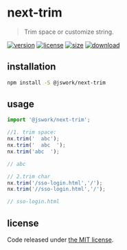# next-trim
> Trim space or customize string.

[![version][version-image]][version-url]
[![license][license-image]][license-url]
[![size][size-image]][size-url]
[![download][download-image]][download-url]

## installation
```bash
npm install -S @jswork/next-trim
```

## usage
```js
import '@jswork/next-trim';

//1. trim space:
nx.trim('  abc');
nx.trim('  abc  ');
nx.trim('abc  ');

// abc

// 2.trim char
nx.trim('/sso-login.html','/');
nx.trim('//sso-login.html','/');

// sso-login.html
```

## license
Code released under [the MIT license](https://github.com/afeiship/next-trim/blob/master/LICENSE.txt).

[version-image]: https://img.shields.io/npm/v/@jswork/next-trim
[version-url]: https://npmjs.org/package/@jswork/next-trim

[license-image]: https://img.shields.io/npm/l/@jswork/next-trim
[license-url]: https://github.com/afeiship/next-trim/blob/master/LICENSE.txt

[size-image]: https://img.shields.io/bundlephobia/minzip/@jswork/next-trim
[size-url]: https://github.com/afeiship/next-trim/blob/master/dist/next-trim.min.js

[download-image]: https://img.shields.io/npm/dm/@jswork/next-trim
[download-url]: https://www.npmjs.com/package/@jswork/next-trim
